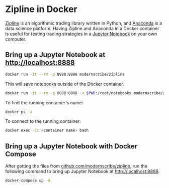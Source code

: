 Zipline in Docker
================================================================================
[Zipline](http://www.zipline.io) is an algorithmic trading library written in Python, and [Anaconda](https://www.continuum.io/anaconda-overview) is a data science platform. Having Zipline and Anaconda in a Docker container is useful for testing trading strategies in a [Jupyter Notebook](http://jupyter.org) on your own computer.


Bring up a Jupyter Notebook at [http://localhost:8888](http://localhost:8888)
--------------------------------------------------------------------------------
```sh
docker run -it --rm -p 8888:8888 modernscribe/zipline
```

This will save notebooks outside of the Docker container.
```sh
docker run -it --rm -p 8888:8888 -v $PWD:/root/notebooks modernscribe/zipline
```

To find the running container's name:
```sh
docker ps -a
```

To connect to the running container:
```sh
docker exec -it <container name> bash
```


Bring up a Jupyter Notebook with Docker Compose
--------------------------------------------------------------------------------
After getting the files from [github.com/modernscribe/zipline](https://github.com/modernscribe/zipline), run the following command to bring up Jupyter Notebook at [http://localhost:8888](http://localhost:8888).
```sh
docker-compose up -d
```